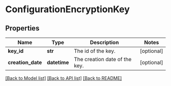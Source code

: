 # ConfigurationEncryptionKey

## Properties
Name | Type | Description | Notes
------------ | ------------- | ------------- | -------------
**key_id** | **str** | The id of the key. | [optional] 
**creation_date** | **datetime** | The creation date of the key. | [optional] 

[[Back to Model list]](../README.md#documentation-for-models) [[Back to API list]](../README.md#documentation-for-api-endpoints) [[Back to README]](../README.md)


